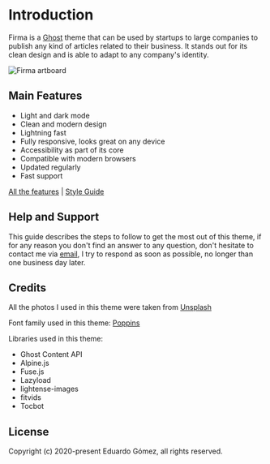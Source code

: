 # Introduction

Firma is a [Ghost](https://ghost.org/) theme that can be used by startups to large companies to publish any kind of articles related to their business. It stands out for its clean design and is able to adapt to any company's identity.

![Firma artboard](https://res.cloudinary.com/edev/image/upload/v1607197050/firma/Artboard_1.jpg)

## Main Features

* Light and dark mode
* Clean and modern design
* Lightning fast
* Fully responsive, looks great on any device
* Accessibility as part of its core
* Compatible with modern browsers
* Updated regularly
* Fast support

[All the features](https://firma.eduardogomez.io/features/) | [Style Guide](https://firma.eduardogomez.io/style-guide/)

## Help and Support

This guide describes the steps to follow to get the most out of this theme, if for any reason you don't find an answer to any question, don't hesitate to contact me via [email](mailto:this.eduardo@gmail.com), I try to respond as soon as possible, no longer than one business day later.

## Credits

All the photos I used in this theme were taken from [Unsplash](https://unsplash.com)

Font family used in this theme: [Poppins](https://fonts.google.com/specimen/Poppins)

Libraries used in this theme:

* Ghost Content API
* Alpine.js
* Fuse.js
* Lazyload
* lightense-images
* fitvids
* Tocbot

## License

Copyright (c) 2020-present Eduardo Gómez, all rights reserved.
